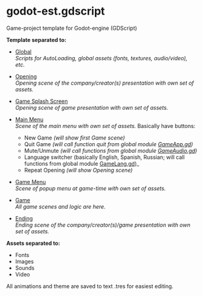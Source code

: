 # godot-est.gdscript
Game-project template for Godot-engine (GDScript)

**Template separated to:**
* [Global](0_Global)<br/>
_Scripts for AutoLoading, global assets (fonts, textures, audio/video), etc._

* [Opening](1_Opening)<br/>
_Opening scene of the company/creator(s) presentation with own set of assets._

* [Game Splash Screen](2_GameSplash)<br/>
_Opening scene of game presentation with own set of assets._

* [Main Menu](3_MainMenu)<br/>
_Scene of the main menu with own set of assets._
Basically have buttons:
  * New Game _(will show first Game scene)_
  * Quit Game _(will call function quit from global module [GameApp.gd](0_Global/GameApp.gd]))_
  * Mute/Unmute _(will call functions from global module [GameAudio.gd](0_Global/GameAudio.gd))_
  * Language switcher (basically English, Spanish, Russian; will call functions from global module [GameLang.gd](0_Global/GameLang.gd))_
  * Repeat Opening _(will show Opening scene)_

* [Game Menu](4_GameMenu)<br/>
_Scene of popup menu at game-time with own set of assets._

* [Game](5_Game)<br/>
_All game scenes and logic are here._

* [Ending](6_Ending)<br/>
_Ending scene of the company/creator(s)/game presentation with own set of assets._

**Assets separated to:**
* Fonts
* Images
* Sounds
* Video

All animations and theme are saved to text .tres for easiest editing.